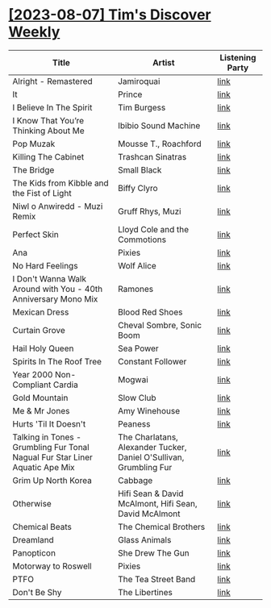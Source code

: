 # [[2023-08-07] Tim's Discover Weekly](https://open.spotify.com/user/zachthehammer/playlist/7ES06JqfLlWqeR7YsDorzV)

| Title | Artist | Listening Party |
| --- | --- | --- |
| Alright - Remastered | Jamiroquai | [link](https://timstwitterlisteningparty.com/pages/replay/feed_1203.html) |
| It | Prince | [link]() |
| I Believe In The Spirit | Tim Burgess | [link](https://timstwitterlisteningparty.com/pages/replay/feed_117.html) |
| I Know That You’re Thinking About Me | Ibibio Sound Machine | [link](https://timstwitterlisteningparty.com/pages/replay/feed_345.html) |
| Pop Muzak | Mousse T., Roachford | [link](https://timstwitterlisteningparty.com/pages/replay/feed_865.html) |
| Killing The Cabinet | Trashcan Sinatras | [link](https://timstwitterlisteningparty.com/pages/replay/feed_115.html) |
| The Bridge | Small Black | [link](https://timstwitterlisteningparty.com/pages/replay/feed_795.html) |
| The Kids from Kibble and the Fist of Light | Biffy Clyro | [link](https://timstwitterlisteningparty.com/pages/replay/feed_388.html) |
| Niwl o Anwiredd - Muzi Remix | Gruff Rhys, Muzi | [link](https://timstwitterlisteningparty.com/pages/replay/feed_257.html) |
| Perfect Skin | Lloyd Cole and the Commotions | [link](https://timstwitterlisteningparty.com/pages/replay/feed_49.html) |
| Ana | Pixies | [link](https://timstwitterlisteningparty.com/pages/replay/feed_367.html) |
| No Hard Feelings | Wolf Alice | [link](https://timstwitterlisteningparty.com/pages/replay/feed_797.html) |
| I Don't Wanna Walk Around with You - 40th Anniversary Mono Mix | Ramones | [link]() |
| Mexican Dress | Blood Red Shoes | [link](https://timstwitterlisteningparty.com/pages/replay/feed_824.html) |
| Curtain Grove | Cheval Sombre, Sonic Boom | [link](https://timstwitterlisteningparty.com/pages/replay/feed_788.html) |
| Hail Holy Queen | Sea Power | [link](https://timstwitterlisteningparty.com/pages/replay/feed_96.html) |
| Spirits In The Roof Tree | Constant Follower | [link](https://timstwitterlisteningparty.com/pages/replay/feed_1158.html) |
| Year 2000 Non-Compliant Cardia | Mogwai | [link](https://timstwitterlisteningparty.com/pages/replay/feed_25.html) |
| Gold Mountain | Slow Club | [link](https://timstwitterlisteningparty.com/pages/replay/feed_195.html) |
| Me & Mr Jones | Amy Winehouse | [link]() |
| Hurts 'Til It Doesn't | Peaness | [link](https://timstwitterlisteningparty.com/pages/replay/feed_1068.html) |
| Talking in Tones - Grumbling Fur Tonal Nagual Fur Star Liner Aquatic Ape Mix | The Charlatans, Alexander Tucker, Daniel O'Sullivan, Grumbling Fur | [link](https://timstwitterlisteningparty.com/pages/replay/feed_237.html) |
| Grim Up North Korea | Cabbage | [link](https://timstwitterlisteningparty.com/pages/replay/feed_229.html) |
| Otherwise | Hifi Sean & David McAlmont, Hifi Sean, David McAlmont | [link](https://timstwitterlisteningparty.com/pages/replay/feed_1212.html) |
| Chemical Beats | The Chemical Brothers | [link](https://timstwitterlisteningparty.com/pages/replay/feed_6.html) |
| Dreamland | Glass Animals | [link](https://timstwitterlisteningparty.com/pages/replay/feed_379.html) |
| Panopticon | She Drew The Gun | [link](https://timstwitterlisteningparty.com/pages/replay/feed_994.html) |
| Motorway to Roswell | Pixies | [link](https://timstwitterlisteningparty.com/pages/replay/feed_926.html) |
| PTFO | The Tea Street Band | [link](https://timstwitterlisteningparty.com/pages/replay/feed_917.html) |
| Don't Be Shy | The Libertines | [link](https://timstwitterlisteningparty.com/pages/replay/feed_125.html) |
